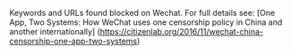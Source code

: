 Keywords and URLs found blocked on Wechat. For full details see: 
[One App, Two Systems: How WeChat uses one censorship policy in China and another internationally]
(https://citizenlab.org/2016/11/wechat-china-censorship-one-app-two-systems)
